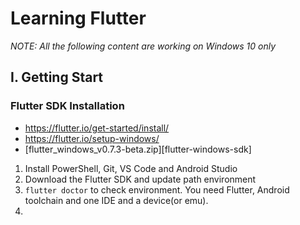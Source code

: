 
Learning Flutter
====

<em>NOTE: All the following content are working on Windows 10 only</em>

I. Getting Start
---

### Flutter SDK Installation

- https://flutter.io/get-started/install/
- https://flutter.io/setup-windows/
- [flutter_windows_v0.7.3-beta.zip][flutter-windows-sdk]

1. Install PowerShell, Git, VS Code and Android Studio
2. Download the Flutter SDK and update path environment
3. `flutter doctor` to check environment. You need Flutter, Android toolchain and one IDE and a device(or emu).
4. 




[flutter-
windows-sdk]: https://storage.googleapis.com/flutter_infra/releases/beta/windows/flutter_windows_v0.7.3-beta.zip
<!--stackedit_data:
eyJoaXN0b3J5IjpbLTE0ODgxNzA2MjEsLTE1NjI4MjQ0MDRdfQ
==
-->